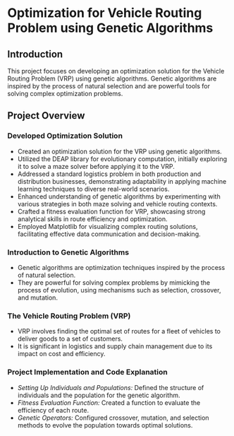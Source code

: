 # Optimization for Vehicle Routing Problem using Genetic Algorithms

## Introduction

This project focuses on developing an optimization solution for the Vehicle Routing Problem (VRP) using genetic algorithms. Genetic algorithms are inspired by the process of natural selection and are powerful tools for solving complex optimization problems.

## Project Overview

### Developed Optimization Solution
- Created an optimization solution for the VRP using genetic algorithms.
- Utilized the DEAP library for evolutionary computation, initially exploring it to solve a maze solver before applying it to the VRP.
- Addressed a standard logistics problem in both production and distribution businesses, demonstrating adaptability in applying machine learning techniques to diverse real-world scenarios.
- Enhanced understanding of genetic algorithms by experimenting with various strategies in both maze solving and vehicle routing contexts.
- Crafted a fitness evaluation function for VRP, showcasing strong analytical skills in route efficiency and optimization.
- Employed Matplotlib for visualizing complex routing solutions, facilitating effective data communication and decision-making.


### Introduction to Genetic Algorithms
- Genetic algorithms are optimization techniques inspired by the process of natural selection.
- They are powerful for solving complex problems by mimicking the process of evolution, using mechanisms such as selection, crossover, and mutation.

### The Vehicle Routing Problem (VRP)
- VRP involves finding the optimal set of routes for a fleet of vehicles to deliver goods to a set of customers.
- It is significant in logistics and supply chain management due to its impact on cost and efficiency.

### Project Implementation and Code Explanation
- *Setting Up Individuals and Populations:* Defined the structure of individuals and the population for the genetic algorithm.
- *Fitness Evaluation Function:* Created a function to evaluate the efficiency of each route.
- *Genetic Operators:* Configured crossover, mutation, and selection methods to evolve the population towards optimal solutions.
